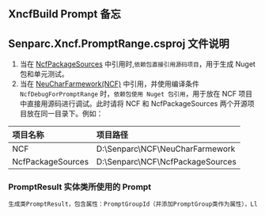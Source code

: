 ﻿## XncfBuild Prompt 备忘

## Senparc.Xncf.PromptRange.csproj 文件说明

1. 当在 [NcfPackageSources](https://github.com/NeuCharFramework/NcfPackageSources/) 中引用时,`依赖包直接引用源码项目`，用于生成 Nuget 包和单元测试。
2. 当在	[NeuCharFarmework(NCF)](https://github.com/NeuCharFramework/NCF/) 中引用，并使用编译条件 `NcfDebugForPromptRange` 时，`依赖包使用 Nuget 包引用`，用于放在 NCF 项目中直接用源码进行调试。此时请将 NCF 和 NcfPackageSources 两个开源项目放在同一目录下。例如：

| 项目名称 | 项目路径 |
| :--- | :--- |
| NCF | D:\Senparc\NCF\NeuCharFarmework |
| NcfPackageSources | D:\Senparc\NCF\NcfPackageSources |

### PromptResult 实体类所使用的 Prompt

```bash
生成类PromptResult，包含属性：PromptGroupId（并添加PromptGroup类作为属性），LlmModelId（并添加LlmModel类作为属性），ResultString（结果字符串），CostTime（花费时间，单位：毫秒），RobotScore（机器人打分，0-100分），HumanScore（人类打分，0-100分），RobotTestExceptedResult，IsRobotTestExactlyEquat，TestType（测试类型，枚举中包含：文字、图形、声音）、PromptCostToken、ResultCostToken、TotalCostToken。请根据英文字面意思和括号内的说明生成对象并自动判断类型，同时加上可读性最高的注释。
```
